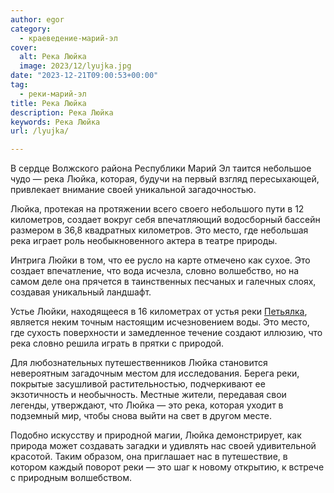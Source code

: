 ```yaml
---
author: egor
category:
  - краеведение-марий-эл
cover:
  alt: Река Люйка
  image: 2023/12/lyujka.jpg
date: "2023-12-21T09:00:53+00:00"
tag:
  - реки-марий-эл
title: Река Люйка
description: Река Люйка
keywords: Река Люйка
url: /lyujka/

---
```

В сердце Волжского района Республики Марий Эл таится небольшое чудо — река Люйка, которая, будучи на первый взгляд пересыхающей, привлекает внимание своей уникальной загадочностью.

Люйка, протекая на протяжении всего своего небольшого пути в 12 километров, создает вокруг себя впечатляющий водосборный бассейн размером в 36,8 квадратных километров. Это место, где небольшая река играет роль необыкновенного актера в театре природы.

Интрига Люйки в том, что ее русло на карте отмечено как сухое. Это создает впечатление, что вода исчезла, словно волшебство, но на самом деле она прячется в таинственных песчаных и галечных слоях, создавая уникальный ландшафт.

Устье Люйки, находящееся в 16 километрах от устья реки [Петьялка](/petyalka/), является неким точным настоящим исчезновением воды. Это место, где сухость поверхности и замедленное течение создают иллюзию, что река словно решила играть в прятки с природой.

Для любознательных путешественников Люйка становится невероятным загадочным местом для исследования. Берега реки, покрытые засушливой растительностью, подчеркивают ее экзотичность и необычность. Местные жители, передавая свои легенды, утверждают, что Люйка — это река, которая уходит в подземный мир, чтобы снова выйти на свет в другом месте.

Подобно искусству и природной магии, Люйка демонстрирует, как природа может создавать загадки и удивлять нас своей удивительной красотой. Таким образом, она приглашает нас в путешествие, в котором каждый поворот реки — это шаг к новому открытию, к встрече с природным волшебством.

